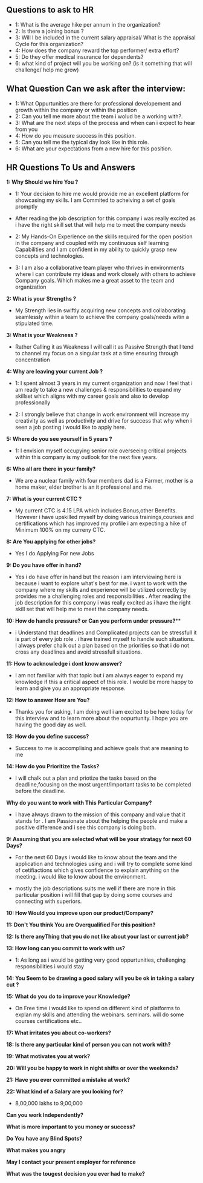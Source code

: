 ## Questions to ask to HR

- 1: What is the average hike per annum in the organization?
- 2: Is there a joining bonus ?
- 3: Will I be included in the current salary appraisal/ What is the appraisal Cycle for this organization?
- 4: How does the company reward the top performer/ extra effort?
- 5: Do they offer medical insurance for dependents?
- 6: what kind of project will you be working on? (is it something that will challenge/ help me grow)

## What Question Can we ask after the interview:

- 1: What Oppurtunities are there for professional developement and growth within the company or within the position
- 2: Can you tell me more about the team i wolud be a working with?.
- 3: What are the next steps of the process and when can i expect to hear from you
- 4: How do you measure success in this position.
- 5: Can you tell me the typical day look like in this role.
- 6: What are your expectations from a new hire for this position.

## HR Questions To Us and Answers

**1: Why Should we hire You ?**
- 1: Your decision to hire me would provide me an excellent platform for showcasing my skills. I am Commited to acheiving a set of goals promptly

- After reading the job description for this company i was really excited as i have the right skill set that will help me to meet the company needs

- 2: My Hands-On Experience on the skills required for the open position in the company and coupled with my continuous self learning Capabilities and I am confident in my ability to quickly grasp new concepts and technologies.

- 3: I am also a collaborative team player who thrives in environments where I can contribute my ideas and work closely with others to achieve Company goals. Which makes me a great asset to the team and organization

**2: What is your Strengths ?**
- My Strength lies in swiftly acquiring new concepts and collaborating seamlessly within a team to achieve the company goals/needs witin a stipulated time.

**3: What is your Weakness ?**
- Rather Calling it as Weakness I will call it as Passive Strength that I tend to channel my focus on a singular task at a time ensuring through concentration

**4: Why are leaving your current Job ?**

- 1: I spent almost 3 years in my current organization and now I feel that i am ready to take a new challenges & responsibilities to expand my skillset which aligns with my career goals and also to develop professionally

- 2: I strongly believe that change in work environment will increase my creativity as well as productivity and drive for success that why when i seen a job posting i would like to apply here.

**5: Where do you see yourself in 5 years ?**
- 1: I envision myself occupying senior role overseeing critical projects within this company is my outlook for the next five years.

**6: Who all are there in your family?**
- We are a nuclear family with four members dad is a Farmer, mother is a home maker, elder brother is an  it professional and me.

**7: What is your current CTC ?**
- My current CTC is 4.15 LPA which includes Bonus,other Benefits. However i have upskilled myself by doing various trainings,courses and certifications which has improved my profile i am expecting a hike of Minimum 100% on my curreny CTC.

**8: Are You applying for other jobs?**
- Yes I do Applying For new Jobs

**9: Do you have offer in hand?**
- Yes i do have offer in hand but the reason i am interviewing here is because i want to explore what's best for me. i want to work with the company where my skills and experience will be utilized correctly by provides me a challenging roles and responsibilities . After reading the job description for this company i was really excited as i have the right skill set that will help me to meet the company needs.

**10: How do handle pressure? or Can you perform under pressure?****
- i Understand that  deadlines and Complicated projects can be stressfull it is part of every job role . i have trained myself to handle such situations. I always prefer chalk out a plan based on the priorities so that i do not cross any deadlines and avoid stressfull situations.

**11: How to acknowledge i dont know answer?**
- I am not familiar with that topic but i am always eager to expand my knowledge if this a critical aspect of this role. I would be more happy to learn and give you an appropriate response.

**12: How to answer How are You?**
- Thanks you for asking, I am doing well i am excited to be here today for this interview and to learn more about the oopurtunity. I hope you are having the good day as well.

**13: How do you define success?**
- Success to me is accomplising and achieve goals that are meaning to me

**14: How do you Prioritize the Tasks?**
- I will chalk out a plan and priotize the tasks based on the deadline,focusing on the most urgent/important tasks to be completed before the deadline.

**Why do you want to work with This Particular Company?**
- I have always drawn to the mission of this company and value that it stands for . I am Passionate about the helping the people and make a positive difference and i see this company is doing both.

**9: Assuming that you are selected what will be your stratagy for next 60 Days?**
- For the next 60 Days i would like to know about the team and the application and technologies using and i will try to complete some kind of cetifiactions which gives confidence to explain anything on the meeting. i would like to know about the environment.

- mostly the job descriptions suits me well if there are more in this particular position i will fill that gap by doing some courses and connecting with superiors.

**10: How Would you improve upon our product/Company?**

**11: Don't You think You are Overqualified For this position?**

**12: Is there anyThing that you do not like about your last or current job?**

**13: How long can you commit to work with us?**
- 1: As long as i would be getting very good oppurtunities, challenging responsibilities i would stay

**14: You Seem to be drawing a good salary will you be ok in taking a salary cut ?**

**15: What do you do to improve your Knowledge?**
- On Free time i would like to spend on different kind of platforms to explan my skills and attending the webinars. seminars. will do some courses certifications etc..

**17: What irritates you about co-workers?**

**18: Is there any particular kind of person you can not work with?**

**19: What motivates you at work?**

**20: Will you be happy to work in night shifts or over the weekends?**

**21: Have you ever committed a mistake at work?**

**22: What kind of a Salary are you looking for?**
- 8,00,000 lakhs to 9,00,000

**Can you work Independently?**

**What is more important to you money or success?**

**Do You have any Blind Spots?**

**What makes you angry**

**May I contact your present employer for reference**

**What was the tougest decision you ever had to make?**






